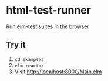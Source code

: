 # html-test-runner
Run elm-test suites in the browser

## Try it

1. `cd examples`
2. `elm-reactor`
3. Visit [http://localhost:8000/Main.elm](http://localhost:8000/Main.elm)
